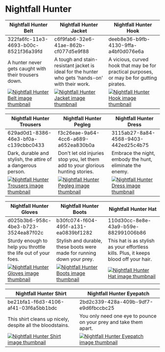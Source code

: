 # Nightfall Hunter

| Nightfall Hunter Belt | Nightfall Hunter Jacket | Nightfall Hunter Hook |
| --------------------- | ----------------------- | --------------------- |
| 322fa6fc-11e3-4693-b00c-8521f36a39fd | c6f9fab6-32e6-41ae-862b-cf077d5e9f88 | deeb8e36-b9fb-4130-9ffa-a4bf0d076e6a |
| A hunter never gets caught with their trousers down. | A tough and stain-resistant jacket is ideal for the hunter who gets 'hands-on' with their work. | A vicious, curved hook that may be for practical purposes, or may be for gutting pirates. |
| [![Nightfall Hunter Belt image thumbnail](https://seaofthieves.wiki.gg/images/a/a3/Nightfall_Hunter_Belt.png)](https://seaofthieves.wiki.gg/wiki/Nightfall_Hunter_Belt) | [![Nightfall Hunter Jacket image thumbnail](https://seaofthieves.wiki.gg/images/0/0e/Nightfall_Hunter_Jacket.png)](https://seaofthieves.wiki.gg/wiki/Nightfall_Hunter_Jacket) | [![Nightfall Hunter Hook image thumbnail](https://seaofthieves.wiki.gg/images/f/fe/Nightfall_Hunter_Hook.png)](https://seaofthieves.wiki.gg/wiki/Nightfall_Hunter_Hook) |

| Nightfall Hunter Trousers | Nightfall Hunter Pegleg | Nightfall Hunter Dress |
| ------------------------- | ----------------------- | ---------------------- |
| 629ad0d1-8386-46e3-bf0a-c139cbbc0433 | f3c26eae-9a64-4cc6-a689-a652ea830b0a | 3115ab27-8a84-4568-9403-442ed25c4b75 |
| Dark, durable and stylish, the attire of a dangerous person. | Don't let old injuries stop you, let them add to your glorious hunting stories. | Embrace the night, embody the hunt, eliminate the enemy. |
| [![Nightfall Hunter Trousers image thumbnail](https://seaofthieves.wiki.gg/images/7/76/Nightfall_Hunter_Trousers.png)](https://seaofthieves.wiki.gg/wiki/Nightfall_Hunter_Trousers) | [![Nightfall Hunter Pegleg image thumbnail](https://seaofthieves.wiki.gg/images/c/cf/Nightfall_Hunter_Pegleg.png)](https://seaofthieves.wiki.gg/wiki/Nightfall_Hunter_Pegleg) | [![Nightfall Hunter Dress image thumbnail](https://seaofthieves.wiki.gg/images/9/92/Nightfall_Hunter_Dress.png)](https://seaofthieves.wiki.gg/wiki/Nightfall_Hunter_Dress) |

| Nightfall Hunter Gloves | Nightfall Hunter Boots | Nightfall Hunter Hat |
| ----------------------- | ---------------------- | -------------------- |
| d025b3b6-958c-4be3-b723-3524ea87f02c | b30fc074-f604-495f-a131-ea0839bf1282 | 110d30cc-8e8e-43a9-b59e-882991006b86 |
| Sturdy enough to help you throttle the life out of your foes. | Stylish and durable, these boots were made for running down your prey. | This hat is as stylish as your effortless kills. Plus, it keeps blood off your hair. |
| [![Nightfall Hunter Gloves image thumbnail](https://seaofthieves.wiki.gg/images/c/c5/Nightfall_Hunter_Gloves.png)](https://seaofthieves.wiki.gg/wiki/Nightfall_Hunter_Gloves) | [![Nightfall Hunter Boots image thumbnail](https://seaofthieves.wiki.gg/images/6/6d/Nightfall_Hunter_Boots.png)](https://seaofthieves.wiki.gg/wiki/Nightfall_Hunter_Boots) | [![Nightfall Hunter Hat image thumbnail](https://seaofthieves.wiki.gg/images/d/d5/Nightfall_Hunter_Hat.png)](https://seaofthieves.wiki.gg/wiki/Nightfall_Hunter_Hat) |

| Nightfall Hunter Shirt | Nightfall Hunter Eyepatch |
| ---------------------- | ------------------------- |
| be21bfa1-f6d3-4106-af41-03f6a5bb1bdc | 2bd2c339-428a-409b-9df7-e9d6fbccbc25 |
| This shirt cleans up nicely, despite all the bloodstains. | You only need one eye to pounce on your prey and take them apart. |
| [![Nightfall Hunter Shirt image thumbnail](https://seaofthieves.wiki.gg/images/c/cf/Nightfall_Hunter_Shirt.png)](https://seaofthieves.wiki.gg/wiki/Nightfall_Hunter_Shirt) | [![Nightfall Hunter Eyepatch image thumbnail](https://seaofthieves.wiki.gg/images/9/98/Nightfall_Hunter_Eyepatch.png)](https://seaofthieves.wiki.gg/wiki/Nightfall_Hunter_Eyepatch) |
